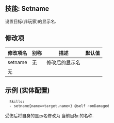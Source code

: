 技能: Setname
--------------------------

设置目标(非玩家)的显示名.

修改项
----------

| 修改项名 | 别称    | 描述                                                                                                    | 默认值 |
|-----------|------------|----------------------------------------------------------------------------------------------------------------|---------------|
| setname | 无 | 修改后的显示名
 | 无 |

示例 (实体配置)
--------

      Skills:
      - setname{name=<target.name>} @self ~onDamaged

受伤后将自身的显示名修改为 当前目标 的名称.
